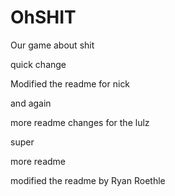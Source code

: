 # OhSHIT
Our game about shit

quick change

Modified the readme for nick

and again

more readme changes for the lulz

super


more readme

modified the readme by Ryan Roethle

